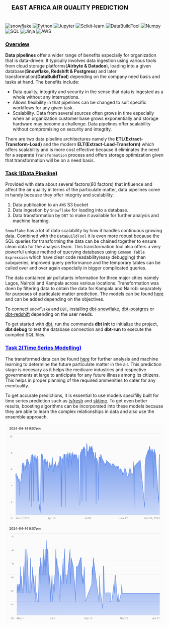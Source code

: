 ## <div style="padding: 20px;color:white;margin:10;font-size:90%;text-align:left;display:fill;border-radius:10px;overflow:hidden;background-image: url(https://w0.peakpx.com/wallpaper/957/661/HD-wallpaper-white-marble-white-stone-texture-marble-stone-background-white-stone.jpg)"><b><span style='color:black'> EAST AFRICA AIR QUALITY PREDICTION</span></b> </div>

![snowflake](https://img.shields.io/badge/Snowflake-29B5E8?logo=snowflake&logoColor=fff&style=for-the-badge)
![Python](https://img.shields.io/badge/Python-3776AB?logo=python&logoColor=fff&style=for-the-badge)
![Jupyter](https://img.shields.io/badge/Jupyter-F37626?logo=jupyter&logoColor=fff&style=for-the-badge)
![Scikit-learn](https://img.shields.io/badge/scikit--learn-F7931E?logo=scikitlearn&logoColor=fff&style=for-the-badge)
![DataBuildTool](https://img.shields.io/badge/dbt-FF694B?logo=dbt&logoColor=fff&style=for-the-badge)
![Numpy](https://img.shields.io/badge/NumPy-013243?logo=numpy&logoColor=fff&style=for-the-badge)
![SQL](https://img.shields.io/badge/SQLite-003B57?logo=sqlite&logoColor=fff&style=for-the-badge)
![Jinja](https://img.shields.io/badge/Jinja-B41717?logo=jinja&logoColor=fff&style=for-the-badge)
![AWS](https://img.shields.io/badge/Amazon%20AWS-232F3E?logo=amazonaws&logoColor=fff&style=for-the-badge)


### <b><ins><span style='color:black'> Overview</span></ins></b> </div>

**Data pipelines** offer a wider range of benefits especially for organization that is data-driven. It typically involves data ingestion using various tools from cloud storage platforms(**Airbyte & Datadoo**), loading into a given database(**Snowflake, Redshift & Postgress**) and later transformation(**DataBuildTool**) depending on the company need basis and tasks at hand. The benefits include:

* Data quality, integrity and security in the sense that data is ingested as a whole without any interruptions.
* Allows flexibility in that pipelines can be changed to suit specific workflows for any given task.
* Scalability. Data from several sources often grows in time especially when an organization customer base grows exponentially and storage hardware may become a challenge. Data pipelines offer scalability without compromising on security and integrity.

There are two data pipeline architectures namely the **ETL(Extract-Transform-Load)** and the modern **ELT(Extract-Load-Transform)** which offers scalability and is more cost effective because it eliminates the need for a separate `Transformation` process and offers storage optimization given that transformation will be on a need basis. 

### <b><ins><span style='color:black'> Task 1(Data Pipeline)</span></ins></b> </div>

Provided with data about several factors(80 factors) that influence and affect the air quality in terms of the particulate matter, data pipelines come in handy because they offer integrity and scalability. 

1. Data publication to an `AWS` S3 bucket 
2. Data ingestion by `Snowflake` for loading into a database.
3. Data transformation by `DBT` to make it available for further analysis and machine learning.

`Snowflake` has a lot of data scalability by how it handles continuous growing data. Combined with the `DataBuildTool` it is even more robust because the SQL queries for transforming the data can be chained together to ensure clean data for the analysis team. This transformation tool also offers a very powerful unique method of querying databases using `Common Table Expression` which have clear code readability(easy debugging) than subqueries, improved query performance and the temporary tables can be called over and over again especially in bigger complicated queries. 

The data contained air pollutants information for three major cities namely Lagos, Nairobi and Kampala across various locations. Transformation was doen by filtering data to obtain the data for Kampala and Nairobi separately for purposes of particulate matter prediction. The models can be found [here](Air/models) and can be added depending on the objectives. 

To connect `snowflake` and `DBT`, installing [dbt-snowflake](https://pypi.org/project/dbt-snowflake/), [dbt-postgres](https://pypi.org/project/dbt-postgres/) or [dbt-redshift](https://pypi.org/project/dbt-redshift/) depending on the user needs. 

To get started with [dbt](https://docs.getdbt.com/docs/introduction), run the commands **dbt init** to initialize the project, **dbt debug** to test the database connection and **dbt-run** to execute the compiled SQL files. 

### <b><ins><span style='color:blue'> Task 2(Time Series Modelling)</span></ins></b> 

The transformed data can be found [here](data) for further analysis and machine learning to determine the future particulate matter in the air. This prediction stage is necesary as it helps the medicare industries and respective governments at large to anticipate for any future illness among its citizens. This helps in proper planning of the required ammenities to cater for any eventuality. 

To get accurate predictions, it is essential to use models specifilly built for time series prediction such as [tsfresh](https://pypi.org/project/tsfresh/) and [sktime](https://pypi.org/project/sktime/). To get even better results, boosting algorithms can be incorporated into these models because they are able to learn the complex relationships in data and also use the ensemble approach. 

 ![Kampala Particulate matter trend](<kampala Chart.png>)
 ![Nairobi Particulate matter trend](<Nairobi chart.png>)





